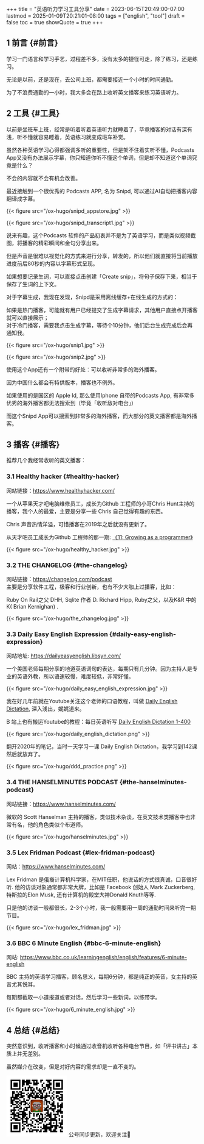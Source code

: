 +++
title = "英语听力学习工具分享"
date = 2023-06-15T20:49:00-07:00
lastmod = 2025-01-09T20:21:01-08:00
tags = ["english", "tool"]
draft = false
toc = true
showQuote = true
+++

## <span class="section-num">1</span> 前言 {#前言}

学习一门语言和学习手艺，过程差不多，没有太多的捷径可走，除了练习，还是练习。 <br/>

无论是以前，还是现在，去公司上班，都需要接近一个小时的时间通勤。 <br/>

为了不浪费通勤的一小时，我大多会在路上收听英文播客来练习英语听力。 <br/>


## <span class="section-num">2</span> 工具 {#工具}

以前是坐班车上班，经常是听着听着英语听力就睡着了，毕竟播客的对话有深有浅，听不懂就容易睡着，英语练习就变成班车补觉。 <br/>

虽然各种英语学习心得都强调多听的重要性，但是架不住着实听不懂，Podcasts App又没有办法展示字幕，你只知道你听不懂这个单词，但是却不知道这个单词究竟是什么？ <br/>

不会的内容就不会有机会改善。 <br/>

最近接触到一个很优秀的 Podcasts APP, 名为 Snipd, 可以通过AI自动把播客内容翻译成字幕。 <br/>

{{< figure src="/ox-hugo/snipd_appstore.jpg" >}} <br/>

{{< figure src="/ox-hugo/snipd_transcript1.jpg" >}} <br/>

说来有趣，这个Podcasts 软件的产品初衷并不是为了英语学习，而是类似视频截图，将播客的精彩瞬间和金句分享出来。 <br/>

但是声音是很难以视觉化的方式来进行分享，转发的，所以他们就直接将当前播放进度前后80秒的内容以字幕形式呈现。 <br/>

如果想要记录生词，可以直接点击创建「Create snip」，将句子保存下来，相当于保存了生词的上下文。 <br/>

对于字幕生成，我现在发现，Snipd是采用离线缓存+在线生成的方式的： <br/>

如果是热门播客，可能就有用户已经提交了生成字幕请求，其他用户直接点开播客就可以直接展示； <br/>
对于冷门播客，需要我点击生成字幕，等待个10分钟，他们后台生成完成后会再通知我。 <br/>

{{< figure src="/ox-hugo/snip1.jpg" >}}  <br/>

{{< figure src="/ox-hugo/snip2.jpg" >}} <br/>

使用这个App还有一个附带的好处：可以收听非常多的海外播客。 <br/>

因为中国什么都会有特供版本，播客也不例外。 <br/>

如果使用的是国区的 Apple Id, 那么使用Iphone 自带的Podcasts App, 有非常多优秀的海外播客都无法搜索到（毕竟「收听敌对电台」） <br/>

而这个Snipd App可以搜索到非常多的海外播客，而大部分的英文播客都是海外播客。 <br/>


## <span class="section-num">3</span> 播客 {#播客}

推荐几个我经常收听的英文播客： <br/>


### <span class="section-num">3.1</span> Healthy hacker {#healthy-hacker}

网站链接：<https://www.healthyhacker.com/> <br/>

一个从苹果天才吧电脑维修员工，成长为Github 工程师的小哥Chris Hunt主持的播客，我个人的最爱，主要是分享一些 Chris 自己觉得有趣的东西。 <br/>

Chris 声音热情洋溢，可惜播客在2019年之后就没有更新了。 <br/>

从天才吧员工成长为Github 工程师的那一期: [《11: Growing as a programmer》](https://www.healthyhacker.com/2014/10/06/growing-as-a-programmer/) <br/>

{{< figure src="/ox-hugo/healthy_hacker.jpg" >}} <br/>


### <span class="section-num">3.2</span> THE CHANGELOG {#the-changelog}

网站链接：<https://changelog.com/podcast> <br/>
主要是分享软件工程，极客和行业创新，也有不少大咖上过播客，比如： <br/>

Ruby On Rail之父 DHH, Sqlite 作者 D. Richard Hipp, Ruby之父，以及K&amp;R 中的K( Brian Kernighan) . <br/>

{{< figure src="/ox-hugo/the_changelog.jpg" >}} <br/>


### <span class="section-num">3.3</span> Daily Easy English Expression {#daily-easy-english-expression}

网站地址: <https://dailyeasyenglish.libsyn.com/> <br/>

一个美国老师每期分享的地道英语词句的表达，每期只有几分钟。因为主持人是专业的英语外教，所以语速较慢，难度较低，非常好懂。 <br/>

{{< figure src="/ox-hugo/daily_easy_english_expression.jpg" >}} <br/>

我在好几年前就在Youtube关注这个老师的口语教程，叫做 [Daily English Dictation](https://www.youtube.com/watch?v=32T-nyka0dM), 深入浅出，娓娓道来。 <br/>

B 站上也有搬运Youtube的教程：每日英语听写 [Daily English Dictation 1-400](https://www.bilibili.com/video/BV1U7411a7xG/) <br/>

{{< figure src="/ox-hugo/daily_english_dictation.png" >}} <br/>

翻开2020年的笔记，当时一天学习一课 Daily English Dictation，我学习到142课然后就放弃了。 <br/>

{{< figure src="/ox-hugo/ddd_practice.png" >}} <br/>


### <span class="section-num">3.4</span> THE HANSELMINUTES PODCAST {#the-hanselminutes-podcast}

网站链接：<https://www.hanselminutes.com/> <br/>

微软的 Scott Hanselman 主持的播客，类似技术杂谈，在英文技术类播客中也非常有名，他的角色类似个布道师。 <br/>

{{< figure src="/ox-hugo/hanselminutes.jpg" >}} <br/>


### <span class="section-num">3.5</span> Lex Fridman Podcast {#lex-fridman-podcast}

网站：<https://www.hanselminutes.com/> <br/>

Lex Fridman 是俄裔计算机科学家，在MIT任职，他说话的方式很真诚，口音很好听. 他的访谈对象通常都非常大牌，比如是 Facebook 创始人 Mark Zuckerberg, 特斯拉的Elon Musk, 还有计算机的殿堂大神Donald Knuth等等. <br/>

只是他的访谈一般都很长，2-3个小时，我一般需要用一周的通勤时间来听完一期节目。 <br/>

{{< figure src="/ox-hugo/lex_fridman.jpg" >}} <br/>


### <span class="section-num">3.6</span> BBC 6 Minute English {#bbc-6-minute-english}

网站: <https://www.bbc.co.uk/learningenglish/english/features/6-minute-english> <br/>

BBC 主持的英语学习播客，顾名思义，每期6分钟，都是纯正的英音，女主持的英音尤其悦耳。 <br/>

每期都截取一小道报道或者对话，然后学习一些新词，以练带学。 <br/>

{{< figure src="/ox-hugo/6_minute_english.jpg" >}} <br/>


## <span class="section-num">4</span> 总结 {#总结}

突然意识到，收听播客和小时候通过收音机收听各种电台节目，如「评书讲古」本质上并无差别。 <br/>

虽然媒介在改变，但是对好内容的需求却是一直不变的。 <br/>


<div center class="qr-container">
<img src="/ox-hugo/qrcode_gh_e06d750e626f_1.jpg" alt="qrcode_gh_e06d750e626f_1.jpg" width="160px" height="160px" center="t" class="qr-container" />
公号同步更新，欢迎关注👻
</div>

